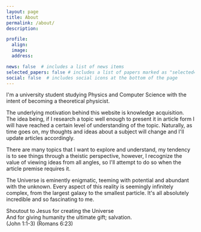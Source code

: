 ```yaml
---
layout: page
title: About
permalink: /about/
description:

profile:
  align:
  image:
  address:

news: false  # includes a list of news items
selected_papers: false # includes a list of papers marked as "selected={true}"
social: false  # includes social icons at the bottom of the page
---
```

 
<p> I'm a university student studying Physics and Computer Science with the intent of becoming a theoretical physicist.

<p>The underlying motivation behind this website is knowledge acquisition. The idea being, if I research a topic well enough to present it in article form I will have reached a certain level of understanding of the topic. Naturally, as time goes on, my thoughts and ideas about a subject will change and I'll update articles accordingly.</p>
 
<p>There are many topics that I want to explore and understand, my tendency is to see things through a theistic perspective, however, I recognize the value of viewing ideas from all angles, so I'll attempt to do so when the article premise requires it.</p>
 
<p>The Universe is eminently enigmatic, teeming with potential and abundant with the unknown. Every aspect of this reality is seemingly infinitely complex, from the largest galaxy to the smallest particle. It's all absolutely incredible and so fascinating to me. </p>

<p>Shoutout to Jesus for creating the Universe <br />
And for giving humanity the ultimate gift; salvation.<br />
(John 1:1-3) (Romans 6:23)</p>